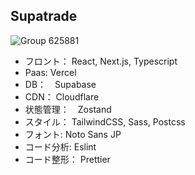 ## Supatrade
![Group 625881](https://github.com/kuroro-31/Supatrade/assets/34049491/ce2d4f41-682e-47f8-bf58-cefb8fc95c11)
- フロント： 
React, Next.js, Typescript
- Paas: Vercel
- DB：　Supabase
- CDN： Cloudflare
- 状態管理：　Zostand
- スタイル： TailwindCSS, Sass, Postcss
- フォント: Noto Sans JP
- コード分析: Eslint
- コード整形： Prettier

